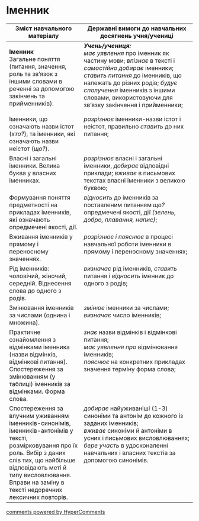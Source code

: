 <div id="hypercomments_widget" class="js-hypercomments-widget invisible"></div>

# Іменник 

<table>
  <tr>
    <td width="40%" align="center"><b>Зміст навчального матеріалу</b></td>
    <td width="60%" align="center"><b>Державні вимоги до навчальних досягнень учня/учениці</b></td>
  </tr>
<tbody>
  <tr>
    <td width="40%" style="vertical-align:top !important;">
    <p><b>Іменник</b><br>
Загальне поняття (питання, значення, роль та зв’язок з іншими словами в реченні за допомогою закінчень та прийменників). </td>
    <td width="60%" style="vertical-align:top !important;">
<i><b>Учень/учениця:</b></i><br>
<i>має уявлення</i> про іменник як частину мови; <i>впізнає</i> в тексті і <i>самостійно добирає</i> іменники; <i>ставить питання</i> до іменників, що належать до різних родів; <i>будує сполучення</i> іменників з іншими словами, використовуючи для зв’язку закінчення і прийменники;</td>
  </tr>
  <tr>
    <td width="40%" style="vertical-align:top !important;">
Іменники, що означають назви істот (<i>хто?</i>), та іменники, які означають назви неістот (<i>що?</i>).</td>
    <td width="60%" style="vertical-align:top !important;">
<i>розрізнює</i> іменники-назви істот і неістот, правильно <i>ставить</i> до них питання; </td>
  </tr>
  <tr>
    <td width="40%" style="vertical-align:top !important;">
Власні і загальні іменники. Велика буква у власних іменниках.</td>
    <td width="60%" style="vertical-align:top !important;">
<i>розрізнює</i> власні і загальні іменники, <i>добирає</i> відповідні приклади; <i>вживає</i> в письмових текстах власні іменники з великою буквою;</td>
  </tr>
  <tr>
    <td width="40%" style="vertical-align:top !important;">
Формування поняття предметності на прикладах іменників, які означають опредмечені якості, дії.</td>
    <td width="60%" style="vertical-align:top !important;">
<i>відносить</i> до іменників за поставленим питанням <i>що?</i> опредмечені якості, дії <i>(зелень, добро, плавання, напис)</i>;</td>
  </tr>
  <tr>
    <td width="40%" style="vertical-align:top !important;">
Вживання іменників у прямому і переносному значеннях.</td>
    <td width="60%" style="vertical-align:top !important;">
<i>розрізнює і пояснює</i> в процесі навчальної роботи іменники в прямому і переносному значеннях; </td>
  </tr>
  <tr>
    <td width="40%" style="vertical-align:top !important;">
Рід іменників: чоловічий, жіночий, середній. Віднесення слова до одного з родів.</td>
    <td width="60%" style="vertical-align:top !important;">
<i>визначає</i> рід іменників, <i>ставить</i> питання і <i>відносить</i> іменник до одного з родів;</td>
  </tr>
  <tr>
    <td width="40%" style="vertical-align:top !important;">
Змінювання іменників за числами (однина і множина).</td>
    <td width="60%" style="vertical-align:top !important;">
<i>змінює</i> іменники за числами; <i>визначає</i> число іменників;</td>
  </tr>
  <tr>
    <td width="40%" style="vertical-align:top !important;">
Практичне ознайомлення з відмінками іменника (назви відмінків, відмінкові питання). Спостереження за змінюванням (у таблиці) іменників за відмінками. Форма слова.</td>
    <td width="60%" style="vertical-align:top !important;">
<i>знає</i> назви відмінків і відмінкові питання;<br>
<i>має уявлення про</i> відмінювання іменників;<br>
<i>пояснює</i> на конкретних прикладах значення терміну форма слова;<br></td>
  </tr>
  <tr>
    <td width="40%" style="vertical-align:top !important;">
Спостереження за влучним уживанням іменників-синонімів, іменників-антонімів у тексті, розмірковування про їх роль. Вибір з даних слів тих, що найбільше відповідають меті й типу висловлювання. Вправи на заміну в тексті недоречних лексичних повторів.</td>
    <td width="60%" style="vertical-align:top !important;">
<i>добирає</i> найуживаніші (1-3) синоніми та антонім до кожного із заданих іменників;<br>
<i>вживає</i> синоніми й антоніми в усних і письмових висловлюваннях; <i>бере участь</i> в удосконаленні навчальних і власних текстів за допомогою синонімів.</td>
  </tr>
</tbody>
</table>

<div class="js-hypercomments-container">
<a href="http://hypercomments.com" class="hc-link" title="comments widget">comments powered by HyperComments</a>
</div>